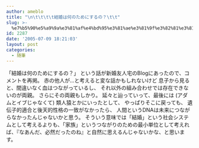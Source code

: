 ```yaml
---
author: ameblo
title: "\n\t\t\t\t結婚は何のためにするの？\t\t"
slug: >-
  %e7%b5%90%e5%a9%9a%e3%81%af%e4%bd%95%e3%81%ae%e3%81%9f%e3%82%81%e3%81%ab%e3%81%99%e3%82%8b%e3%81%ae%ef%bc%9f
id: 2287
date: '2005-07-09 18:21:03'
layout: post
categories:
  - 随筆
---
```


「結婚は何のためにするの？」 という話が新婚友人宅のBlogにあったので、コメントを再掲。 赤の他人が…と考えると変な話かもしれないけど 息子から見ると、間違いなく血はつながっているし、 それ以外の組み合わせでは存在できないのが両親。 さらにその両親もしかり。 延々と辿っていって、最後には (アダムとイブじゃなくて) 類人猿とかにいったとして、 やっぱりそこに戻っても、 遺伝子的適合と後天的性格の一致がなかったら、 人間というDNAは未来につながらなかったんじゃないかと思う。 そういう意味では「結婚」という社会システムとして考えるよりも、「家族」というつながりのための最小単位として考えれば、『なあんだ、必然だったのね』と自然に思えるんじゃないかな、と思います。